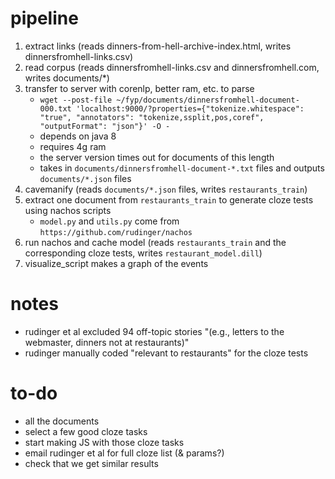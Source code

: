 # pipeline

1. extract links (reads dinners-from-hell-archive-index.html, writes dinnersfromhell-links.csv)
2. read corpus (reads dinnersfromhell-links.csv and dinnersfromhell.com, writes documents/*)
3. transfer to server with corenlp, better ram, etc. to parse
	* `wget --post-file ~/fyp/documents/dinnersfromhell-document-000.txt 'localhost:9000/?properties={"tokenize.whitespace": "true", "annotators": "tokenize,ssplit,pos,coref", "outputFormat": "json"}' -O -`
	* depends on java 8
	* requires 4g ram
	* the server version times out for documents of this length
	* takes in `documents/dinnersfromhell-document-*.txt` files and outputs `documents/*.json` files
4. cavemanify (reads `documents/*.json` files, writes `restaurants_train`)
5. extract one document from `restaurants_train` to generate cloze tests using nachos scripts
	* `model.py` and `utils.py` come from `https://github.com/rudinger/nachos`
6. run nachos and cache model (reads `restaurants_train` and the corresponding cloze tests, writes `restaurant_model.dill`)
7. visualize_script makes a graph of the events

# notes

* rudinger et al excluded 94 off-topic stories "(e.g., letters to the webmaster, dinners
not at restaurants)"
* rudinger manually coded "relevant to restaurants" for the cloze tests

# to-do

* all the documents
* select a few good cloze tasks
* start making JS with those cloze tasks
* email rudinger et al for full cloze list (& params?)
* check that we get similar results